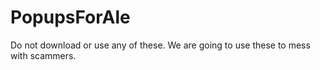# PopupsForAle
Do not download or use any of these. We are going to use these to mess with scammers.
